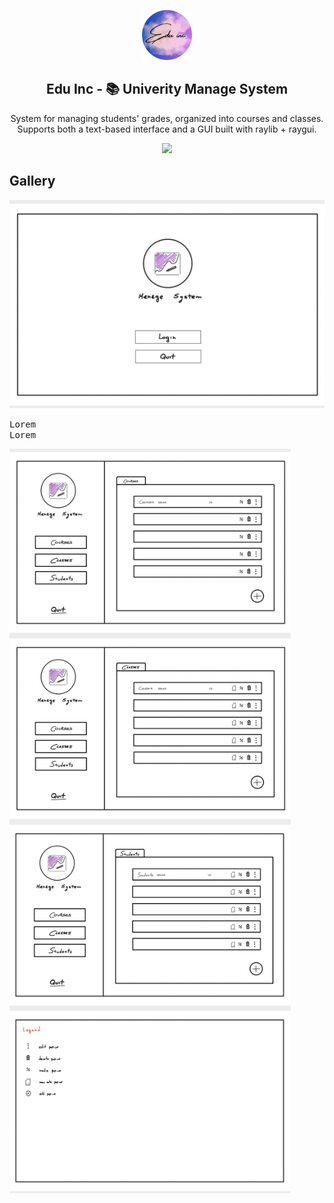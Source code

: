<p align="center">
    <img src="assets/Logo-edu.png" width="80" />
    <h2 align="center">Edu Inc - 📚 Univerity Manage System</h2>
</p>

<p align="center">System for managing students' grades, organized into courses and classes.  
Supports both a text-based interface and a GUI built with raylib + raygui.</p>

<p align="center">
    <a href="https://github.com/rose-pine/rose-pine-theme">
        <img src="https://img.shields.io/badge/community-Edu%20Inc-26233a?labelColor=191724&style=for-the-badge" />
    </a>
</p>


## Gallery

![Start Page Gallery](./assets/gallery/Gallery-1.jpg)

<p float="right">
  <p float="right">
    <samp>
      Lorem 
      <br>
      Lorem
    </samp>
  </p>
</p>

<img align="left" width="450" src="./assets/gallery/Gallery-2.jpg" alt="Gallery">
<img align="left" width="450" src="./assets/gallery/Gallery-3.jpg" alt="Gallery">
<img align="left" width="450" src="./assets/gallery/Gallery-4.jpg" alt="Gallery">
<img align="left" width="450" src="./assets/gallery/Gallery-5.jpg" alt="Gallery">




